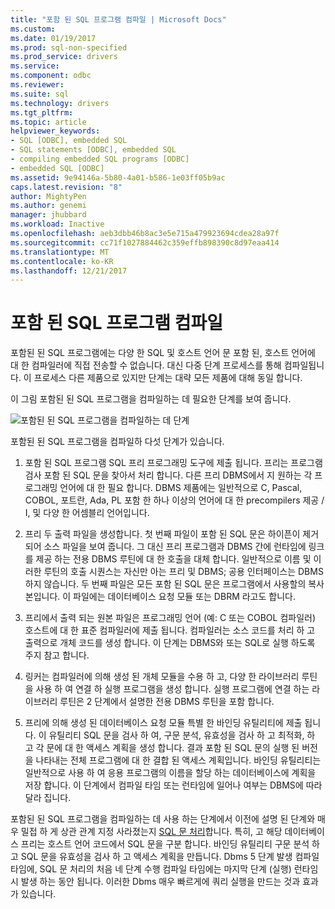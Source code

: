 ```yaml
---
title: "포함 된 SQL 프로그램 컴파일 | Microsoft Docs"
ms.custom: 
ms.date: 01/19/2017
ms.prod: sql-non-specified
ms.prod_service: drivers
ms.service: 
ms.component: odbc
ms.reviewer: 
ms.suite: sql
ms.technology: drivers
ms.tgt_pltfrm: 
ms.topic: article
helpviewer_keywords:
- SQL [ODBC], embedded SQL
- SQL statements [ODBC], embedded SQL
- compiling embedded SQL programs [ODBC]
- embedded SQL [ODBC]
ms.assetid: 9e94146a-5b80-4a01-b586-1e03ff05b9ac
caps.latest.revision: "8"
author: MightyPen
ms.author: genemi
manager: jhubbard
ms.workload: Inactive
ms.openlocfilehash: aeb3dbb46b8ac3e5e715a479923694cdea28a97f
ms.sourcegitcommit: cc71f1027884462c359effb898390c8d97eaa414
ms.translationtype: MT
ms.contentlocale: ko-KR
ms.lasthandoff: 12/21/2017
---
```

# <a name="compiling-an-embedded-sql-program"></a>포함 된 SQL 프로그램 컴파일
포함된 된 SQL 프로그램에는 다양 한 SQL 및 호스트 언어 문 포함 된, 호스트 언어에 대 한 컴파일러에 직접 전송할 수 없습니다. 대신 다중 단계 프로세스를 통해 컴파일됩니다. 이 프로세스 다른 제품으로 있지만 단계는 대략 모든 제품에 대해 동일 합니다.  
  
 이 그림 포함된 된 SQL 프로그램을 컴파일하는 데 필요한 단계를 보여 줍니다.  
  
 ![포함된 된 SQL 프로그램을 컴파일하는 데 단계](../../odbc/reference/media/pr02.gif "pr02")  
  
 포함된 된 SQL 프로그램을 컴파일하 다섯 단계가 있습니다.  
  
1.  포함 된 SQL 프로그램 SQL 프리 프로그래밍 도구에 제출 됩니다. 프리는 프로그램 검사 포함 된 SQL 문을 찾아서 처리 합니다. 다른 프리 DBMS에서 지 원하는 각 프로그래밍 언어에 대 한 필요 합니다. DBMS 제품에는 일반적으로 C, Pascal, COBOL, 포트란, Ada, PL 포함 한 하나 이상의 언어에 대 한 precompilers 제공 / I, 및 다양 한 어셈블리 언어입니다.  
  
2.  프리 두 출력 파일을 생성합니다. 첫 번째 파일이 포함 된 SQL 문은 하이픈이 제거 되어 소스 파일을 보여 줍니다. 그 대신 프리 프로그램과 DBMS 간에 런타임에 링크를 제공 하는 전용 DBMS 루틴에 대 한 호출을 대체 합니다. 일반적으로 이름 및 이러한 루틴의 호출 시퀀스는 자신만 아는 프리 및 DBMS; 공용 인터페이스는 DBMS 하지 않습니다. 두 번째 파일은 모든 포함 된 SQL 문은 프로그램에서 사용할의 복사본입니다. 이 파일에는 데이터베이스 요청 모듈 또는 DBRM 라고도 합니다.  
  
3.  프리에서 출력 되는 원본 파일은 프로그래밍 언어 (예: C 또는 COBOL 컴파일러) 호스트에 대 한 표준 컴파일러에 제출 됩니다. 컴파일러는 소스 코드를 처리 하 고 출력으로 개체 코드를 생성 합니다. 이 단계는 DBMS와 또는 SQL로 실행 하도록 주지 참고 합니다.  
  
4.  링커는 컴파일러에 의해 생성 된 개체 모듈을 수용 하 고, 다양 한 라이브러리 루틴을 사용 하 여 연결 하 실행 프로그램을 생성 합니다. 실행 프로그램에 연결 하는 라이브러리 루틴은 2 단계에서 설명한 전용 DBMS 루틴을 포함 합니다.  
  
5.  프리에 의해 생성 된 데이터베이스 요청 모듈 특별 한 바인딩 유틸리티에 제출 됩니다. 이 유틸리티 SQL 문을 검사 하 여, 구문 분석, 유효성을 검사 하 고 최적화, 하 고 각 문에 대 한 액세스 계획을 생성 합니다. 결과 포함 된 SQL 문의 실행 된 버전을 나타내는 전체 프로그램에 대 한 결합 된 액세스 계획입니다. 바인딩 유틸리티는 일반적으로 사용 하 여 응용 프로그램의 이름을 할당 하는 데이터베이스에 계획을 저장 합니다. 이 단계에서 컴파일 타임 또는 런타임에 일어나 여부는 DBMS에 따라 달라 집니다.  
  
 포함된 된 SQL 프로그램을 컴파일하는 데 사용 하는 단계에서 이전에 설명 된 단계와 매우 밀접 하 게 상관 관계 지정 사라졌는지 [SQL 문 처리](../../odbc/reference/processing-a-sql-statement.md)합니다. 특히, 고 해당 데이터베이스 프리는 호스트 언어 코드에서 SQL 문을 구분 합니다. 바인딩 유틸리티 구문 분석 하 고 SQL 문을 유효성을 검사 하 고 액세스 계획을 만듭니다. Dbms 5 단계 발생 컴파일 타임에, SQL 문 처리의 처음 네 단계 수행 컴파일 타임에는 마지막 단계 (실행) 런타임 시 발생 하는 동안 됩니다. 이러한 Dbms 매우 빠르게에 쿼리 실행을 만드는 것과 효과가 있습니다.
